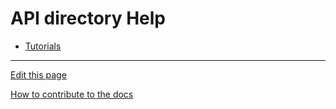 # API directory Help
- [Tutorials](Tutorials/README.md)

---
[Edit this page](https://github.com/saascade/platform.saascade.com/edit/main/APIs/README.md)

[How to contribute to the docs](../General/HowToContribute/README.md)
